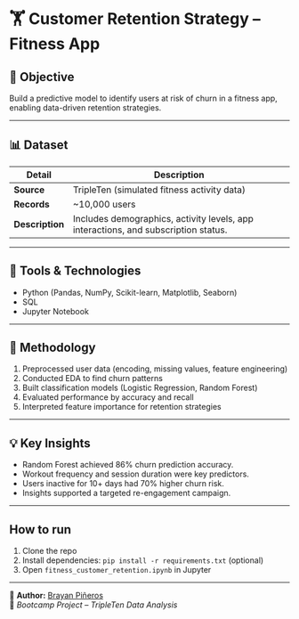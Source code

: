 # 🏋️ Customer Retention Strategy – Fitness App

## 🎯 Objective
Build a predictive model to identify users at risk of churn in a fitness app, enabling data-driven retention strategies.

---

## 📊 Dataset
| Detail | Description |
|--------|--------------|
| **Source** | TripleTen (simulated fitness activity data) |
| **Records** | ~10,000 users |
| **Description** | Includes demographics, activity levels, app interactions, and subscription status. |

---

## 🧰 Tools & Technologies
- Python (Pandas, NumPy, Scikit-learn, Matplotlib, Seaborn)
- SQL
- Jupyter Notebook

---

## 🧠 Methodology
1. Preprocessed user data (encoding, missing values, feature engineering)  
2. Conducted EDA to find churn patterns  
3. Built classification models (Logistic Regression, Random Forest)  
4. Evaluated performance by accuracy and recall  
5. Interpreted feature importance for retention strategies

---

## 💡 Key Insights
- Random Forest achieved 86% churn prediction accuracy.  
- Workout frequency and session duration were key predictors.  
- Users inactive for 10+ days had 70% higher churn risk.  
- Insights supported a targeted re-engagement campaign.


---

## How to run
1. Clone the repo
2. Install dependencies: `pip install -r requirements.txt` (optional)
3. Open `fitness_customer_retention.ipynb` in Jupyter

---

👤 **Author:** [Brayan Piñeros](mailto:brayanpinerdo@gmail.com)  
📅 *Bootcamp Project – TripleTen Data Analysis*
